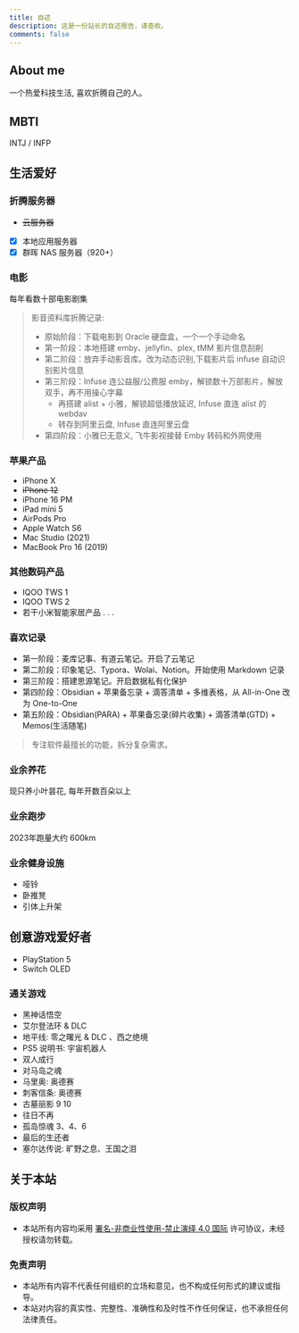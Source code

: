 ```yaml
---
title: 自述
description: 这是一份站长的自述报告，请查收。
comments: false
---
```


## About me

一个热爱科技生活, 喜欢折腾自己的人。

## MBTI

INTJ / INFP

## 生活爱好

### 折腾服务器

- <del>云服务器</del>
- [x] 本地应用服务器
- [x] 群晖 NAS 服务器（920+）

### 电影

每年看数十部电影剧集

> 影音资料库折腾记录:
>
> - 原始阶段：下载电影到 Oracle 硬盘盒，一个一个手动命名
> - 第一阶段：本地搭建 emby、jellyfin、plex, tMM 影片信息刮削
> - 第二阶段：放弃手动影音库。改为动态识别,下载影片后 infuse 自动识别影片信息
> - 第三阶段：Infuse 连公益服/公费服 emby，解锁数十万部影片，解放双手，再不用操心字幕
>   - 再搭建 alist + 小雅，解锁超低播放延迟, Infuse 直连 alist 的 webdav
>   - 转存到阿里云盘, Infuse 直连阿里云盘
> - 第四阶段：小雅已无意义, 飞牛影视接替 Emby 转码和外网使用

### 苹果产品

- iPhone X
- ~~iPhone 12~~
- iPhone 16 PM
- iPad mini 5
- AirPods Pro
- Apple Watch S6
- Mac Studio (2021)
- MacBook Pro 16 (2019)

### 其他数码产品

- IQOO TWS 1
- IQOO TWS 2
- 若干小米智能家居产品 . . .

### 喜欢记录

- 第一阶段：麦库记事、有道云笔记。开启了云笔记
- 第二阶段：印象笔记、Typora、Wolai、Notion。开始使用 Markdown 记录
- 第三阶段：搭建思源笔记。开启数据私有化保护
- 第四阶段：Obsidian + 苹果备忘录 + 滴答清单 + 多维表格，从 All-in-One 改为 One-to-One
- 第五阶段：Obsidian(PARA) + 苹果备忘录(碎片收集) + 滴答清单(GTD) + Memos(生活随笔)

> 专注软件最擅长的功能，拆分复杂需求。

### 业余养花

现只养小叶昙花, 每年开数百朵以上

### 业余跑步

2023年跑量大约 600km

### 业余健身设施

- 哑铃
- 卧推凳
- 引体上升架

## 创意游戏爱好者

- PlayStation 5
- Switch OLED

### 通关游戏

- 黑神话悟空
- 艾尔登法环 & DLC
- 地平线: 零之曙光 & DLC 、西之绝境
- PS5 说明书: 宇宙机器人
- 双人成行
- 对马岛之魂
- 马里奥: 奥德赛
- 刺客信条: 奥德赛
- 古墓丽影 9 10
- 往日不再
- 孤岛惊魂 3、4、6
- 最后的生还者
- 塞尔达传说: 旷野之息、王国之泪

## 关于本站

### 版权声明

- 本站所有内容均采用 [署名-非商业性使用-禁止演绎 4.0 国际](https://creativecommons.org/licenses/by-nc-nd/4.0/deed.zh) 许可协议，未经授权请勿转载。

### 免责声明

- 本站所有内容不代表任何组织的立场和意见，也不构成任何形式的建议或指导。
- 本站对内容的真实性、完整性、准确性和及时性不作任何保证，也不承担任何法律责任。
